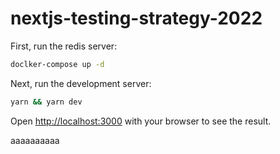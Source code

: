 # nextjs-testing-strategy-2022

First, run the redis server:

```bash
doclker-compose up -d
```

Next, run the development server:

```bash
yarn && yarn dev
```

Open [http://localhost:3000](http://localhost:3000) with your browser to see the result.

aaaaaaaaaa
